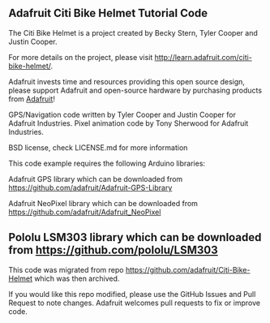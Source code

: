## Adafruit Citi Bike Helmet Tutorial Code

The Citi Bike Helmet is a project created by Becky Stern, Tyler Cooper and Justin Cooper.  

For more details on the project, please visit http://learn.adafruit.com/citi-bike-helmet/.

Adafruit invests time and resources providing this open source design, please support Adafruit and open-source hardware by purchasing products from [Adafruit](https://www.adafruit.com)!

GPS/Navigation code written by Tyler Cooper and Justin Cooper for Adafruit Industries. Pixel animation code by Tony Sherwood for Adafruit Industries.

BSD license, check LICENSE.md for more information

This code example requires the following Arduino libraries:

Adafruit GPS library which can be downloaded from https://github.com/adafruit/Adafruit-GPS-Library

Adafruit NeoPixel library which can be downloaded from https://github.com/adafruit/Adafruit_NeoPixel

Pololu LSM303 library which can be downloaded from https://github.com/pololu/LSM303
----------------------------------
This code was migrated from repo https://github.com/adafruit/Citi-Bike-Helmet which was then archived.

If you would like this repo modified, please use the GitHub Issues and Pull Request to note changes. Adafruit 
welcomes pull requests to fix or improve code.
